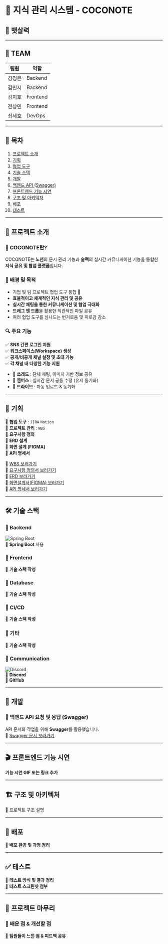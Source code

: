 # 📝 지식 관리 시스템 - COCONOTE

## 🚀 뱃살력


---

## 💚 TEAM 
| 팀원 | 역할 |
|------|------|
| 김정은 | Backend |
| 김민지 | Backend |
| 김지호 | Frontend |
| 전상민 | Frontend |
| 최세호 | DevOps |

---

## 📌 목차
1. [프로젝트 소개](#프로젝트-소개)
2. [기획](#기획)
3. [협업 도구](#협업-도구)
4. [기술 스택](#기술-스택)
5. [개발](#개발)
6. [백엔드 API (Swagger)](#백엔드-api-요청-및-응답-swagger)
7. [프론트엔드 기능 시연](#프론트엔드-기능-시연)
8. [구조 및 아키텍처](#구조-및-아키텍처)
9. [배포](#배포)
10. [테스트](#테스트)

---

## 🧡 프로젝트 소개  
### 📌 **COCONOTE란?**  
COCONOTE는 **노션**의 문서 관리 기능과 **슬랙**의 실시간 커뮤니케이션 기능을 통합한 **지식 공유 및 협업 플랫폼**입니다.

### 🎯 **배경 및 목적**
- 기업 및 팀 프로젝트 협업 도구 통합 🚀  
- **효율적이고 체계적인 지식 관리 및 공유**  
- **실시간 채팅을 통한 커뮤니케이션 및 협업 극대화**  
- **드래그 앤 드롭**을 활용한 직관적인 파일 공유  
- 여러 협업 도구를 넘나드는 번거로움 및 피로감 감소  

### 🔍 **주요 기능**
✅ **SNS 간편 로그인 지원**  
✅ **워크스페이스(Workspace) 생성**  
✅ **공개/비공개 채널 설정 및 초대 기능**  
✅ **각 채널 내 다양한 기능 지원**
  - 📢 **쓰레드** : 단체 채팅, 이미지 기반 정보 공유  
  - 📝 **캔버스** : 실시간 문서 공동 수정 (유저 동기화)  
  - 📂 **드라이브** : 자동 업로드 & 동기화  

---

## 💛 기획
📌 **협업 도구** : `JIRA` `Notion`  
📌 **프로젝트 관리** : `WBS`  
📌 **요구사항 정의**  
📌 **ERD 설계**  
📌 **화면 설계 (FIGMA)**  
📌 **API 명세서**  

🔗 [WBS 보러가기](#)  
🔗 [요구사항 정의서 보러가기](#)  
🔗 [ERD 보러가기](#)  
🔗 [화면설계서(FIGMA) 보러가기](#)  
🔗 [API 명세서 보러가기](#)  

---

## 🛠️ 기술 스택  

### 📌 Backend  
![Spring Boot](https://img.shields.io/badge/Spring%20Boot-6DB33F?style=flat-square&logo=SpringBoot&logoColor=white)  
📌 **Spring Boot** 사용  

### 📌 Frontend  
📌 **기술 스택 작성**  

### 📌 Database  
📌 **기술 스택 작성**  

### 📌 CI/CD  
📌 **기술 스택 작성**  

### 📌 기타  
📌 **기술 스택 작성**  

### 📌 Communication  
![Discord](https://img.shields.io/badge/Discord-5865F2?style=flat-square&logo=Discord&logoColor=white)  
📌 **Discord**  
📌 **GitHub**  

---

## 📌 개발

### 🔹 **백엔드 API 요청 및 응답 (Swagger)**
API 문서화 작업을 위해 **Swagger**를 활용했습니다.  
📌 [Swagger 문서 보러가기](#)

---

## 🎬 프론트엔드 기능 시연  
**기능 시연 GIF 또는 링크 추가**  

---

## 🏗️ 구조 및 아키텍처  
📌 프로젝트 구조 설명  

---

## 🚀 배포  
📌 **배포 환경 및 과정 정리**  

---

## ✅ 테스트  
📌 **테스트 방식 및 결과 정리**  
📌 **테스트 스크린샷 첨부**  

---

## 🎯 프로젝트 마무리  
### 📌 **배운 점 & 개선할 점**
📌 **팀원들이 느낀 점 & 피드백 공유**
